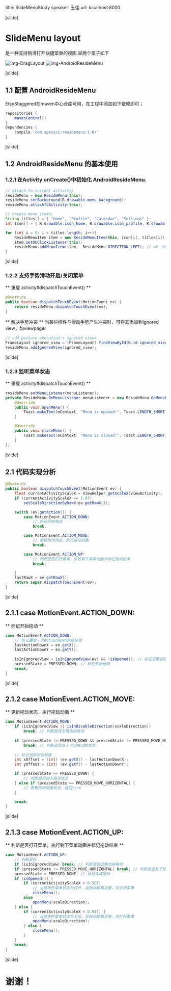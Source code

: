title: SlideMenuStudy
speaker: 王佳
url: localhost:8000

[slide]
# SlideMenu layout

是一种支持侧滑打开快捷菜单的视图.举两个栗子如下

![img-DragLayout][]
![img-AndroidResideMenu][]

[img-DragLayout]: https://raw.githubusercontent.com/BlueMor/DragLayout/master/screenshots/123.gif
[img-AndroidResideMenu]: https://raw.githubusercontent.com/SpecialCyCi/AndroidResideMenu/master/2.gif

[slide]
## 1.1 配置 AndroidResideMenu
EtsyStaggered在maven中心仓库可用，在工程中添加如下依赖即可；
```groovy
repositories {
    mavenCentral()
}
dependencies {
    compile 'com.specyci:residemenu:1.6+'
}
```

[slide]
## 1.2 AndroidResideMenu 的基本使用
### 1.2.1 在Activity onCreate()中初始化 AndroidResideMenu.
```java
// attach to current activity;
resideMenu = new ResideMenu(this);
resideMenu.setBackground(R.drawable.menu_background);
resideMenu.attachToActivity(this);

// create menu items;
String titles[] = { "Home", "Profile", "Calendar", "Settings" };
int icon[] = { R.drawable.icon_home, R.drawable.icon_profile, R.drawable.icon_calendar, R.drawable.icon_settings };

for (int i = 0; i < titles.length; i++){
    ResideMenuItem item = new ResideMenuItem(this, icon[i], titles[i]);
    item.setOnClickListener(this);
    resideMenu.addMenuItem(item,  ResideMenu.DIRECTION_LEFT); // or  ResideMenu.DIRECTION_RIGHT
}
```

[slide]
### 1.2.2 支持手势滑动开启/关闭菜单
** 重载 activity#dispatchTouchEvent() **
```java
@Override
public boolean dispatchTouchEvent(MotionEvent ev) {
    return resideMenu.dispatchTouchEvent(ev);
}
```
** 解决手势冲突 **
当某些控件与滑动手势产生冲突时，可将其添加到ignored view，如viewpager
```java
// add gesture operation's ignored views
FrameLayout ignored_view = (FrameLayout) findViewById(R.id.ignored_view);
resideMenu.addIgnoredView(ignored_view);
```

[slide]
### 1.2.3 监听菜单状态
** 重载 activity#dispatchTouchEvent() **
```java
resideMenu.setMenuListener(menuListener);
private ResideMenu.OnMenuListener menuListener = new ResideMenu.OnMenuListener() {
    @Override
    public void openMenu() {
        Toast.makeText(mContext, "Menu is opened!", Toast.LENGTH_SHORT).show();
    }

    @Override
    public void closeMenu() {
        Toast.makeText(mContext, "Menu is closed!", Toast.LENGTH_SHORT).show();
    }
};
```

[slide]
## 2.1 代码实现分析
```java
@Override
public boolean dispatchTouchEvent(MotionEvent ev) {
    float currentActivityScaleX = ViewHelper.getScaleX(viewActivity);
    if (currentActivityScaleX == 1.0f)
        setScaleDirectionByRawX(ev.getRawX());

    switch (ev.getAction()) {
        case MotionEvent.ACTION_DOWN:
            // 标记开始拖动
            break;

        case MotionEvent.ACTION_MOVE:
            // 更新拖动状态，执行拖动动画
            break;

        case MotionEvent.ACTION_UP:
            // 判断是否打开菜单，执行剩下菜单动画并标记拖动结束
            break;

    }
    lastRawX = ev.getRawX();
    return super.dispatchTouchEvent(ev);
}
```

[slide]
## 2.1.1 case MotionEvent.ACTION_DOWN:
** 标记开始拖动 **
```java
case MotionEvent.ACTION_DOWN:
    // 标记最后一次ActionDown的座标值
    lastActionDownX = ev.getX();  
    lastActionDownY = ev.getY();  
    
    isInIgnoredView = isInIgnoredView(ev) && !isOpened(); // 标记忽略视图
    pressedState = PRESSED_DOWN; // 标记开始拖动
    break;
}
```

[slide]
## 2.1.2 case MotionEvent.ACTION_MOVE:
** 更新拖动状态，执行拖动动画 **
```java
case MotionEvent.ACTION_MOVE:
    if (isInIgnoredView || isInDisableDirection(scaleDirection))
        break; // 判断是否忽略当前拖动
        
    if (pressedState != PRESSED_DOWN && pressedState != PRESSED_MOVE_HORIZONTAL)
        break; // 判断是否处于可以拖动的状态
        
    // 标记当前的位移值
    int xOffset = (int) (ev.getX() - lastActionDownX); 
    int yOffset = (int) (ev.getY() - lastActionDownY); 

    if (pressedState == PRESSED_DOWN) {
        // 判断是否进入拖动状态
    } else if (pressedState == PRESSED_MOVE_HORIZONTAL) {
        // 更新拖动动画状态，返回true
    }

    break;
}
```

[slide]
## 2.1.3 case MotionEvent.ACTION_UP:
** 判断是否打开菜单，执行剩下菜单动画并标记拖动结束 **
```java
case MotionEvent.ACTION_UP:
    // 判断是否
    if (isInIgnoredView) break; // 判断是否忽略当前拖动
    if (pressedState != PRESSED_MOVE_HORIZONTAL) break; // 判断是否处于拖动状态
    pressedState = PRESSED_DONE; // 标记完成拖动
    if (isOpened()) {
        if (currentActivityScaleX > 0.56f)
            // 当原来的菜单状态为打开，且拖动距离足够，则关闭菜单
            closeMenu();
        else
            openMenu(scaleDirection);
    } else {
        if (currentActivityScaleX < 0.94f) {
            // 当原来的菜单状态为关闭，且拖动距离足够，则打开菜单
            openMenu(scaleDirection);
        } else {
            closeMenu();
        }
    }
    break;
}
```

[slide]
# 谢谢！